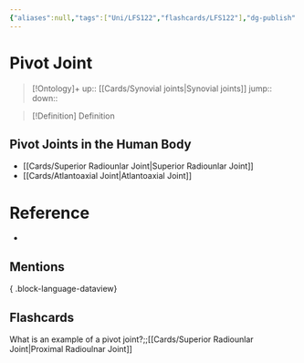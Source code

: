 ```yaml
---
{"aliases":null,"tags":["Uni/LFS122","flashcards/LFS122"],"dg-publish":true,"permalink":"/cards/pivot-joint/","dgPassFrontmatter":true}
---
```


# Pivot Joint

> [!Ontology]+
> up:: [[Cards/Synovial joints\|Synovial joints]]
> jump::
> down:: 

> [!Definition] Definition
> 

## Pivot Joints in the Human Body
- [[Cards/Superior Radiounlar Joint\|Superior Radiounlar Joint]]
- [[Cards/Atlantoaxial Joint\|Atlantoaxial Joint]]

# Reference
- 

## Mentions

{ .block-language-dataview}

## Flashcards
What is an example of a pivot joint?;;[[Cards/Superior Radiounlar Joint\|Proximal Radioulnar Joint]]